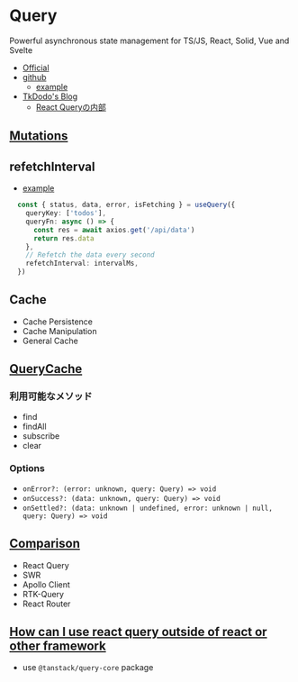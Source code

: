 # Query

Powerful asynchronous state management for TS/JS, React, Solid, Vue and Svelte

- [Official](https://tanstack.com/query/v4)
- [github](https://github.com/tanstack/query)
  - [example](https://github.com/TanStack/query/tree/main/examples)
- [TkDodo's Blog](https://tanstack.com/query/v4/docs/react/community/tkdodos-blog)
  - [React Queryの内部](https://www.makotot.dev/posts/inside-react-query-translation-ja)


## [Mutations](https://tanstack.com/query/v4/docs/react/guides/mutations)

## refetchInterval
- [example](https://github.com/TanStack/query/blob/main/examples/react/auto-refetching/pages/index.js)
```ts
  const { status, data, error, isFetching } = useQuery({
    queryKey: ['todos'],
    queryFn: async () => {
      const res = await axios.get('/api/data')
      return res.data
    },
    // Refetch the data every second
    refetchInterval: intervalMs,
  })
```

## Cache
- Cache Persistence
- Cache Manipulation
- General Cache

## [QueryCache](https://tanstack.com/query/v4/docs/react/reference/QueryCache)

### 利用可能なメソッド
- find
- findAll
- subscribe
- clear

### Options
- `onError?: (error: unknown, query: Query) => void`
- `onSuccess?: (data: unknown, query: Query) => void`
- `onSettled?: (data: unknown | undefined, error: unknown | null, query: Query) => void`



## [Comparison](https://tanstack.com/query/v4/docs/react/comparison)
- React Query
- SWR
- Apollo Client
- RTK-Query
- React Router

## [How can I use react query outside of react or other framework](https://github.com/TanStack/query/discussions/4771)
- use `@tanstack/query-core` package